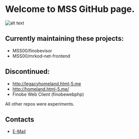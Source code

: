 # Welcome to MSS GitHub page.

![alt text](https://i.imgur.com/nURB94Y.jpg "MSS Logo")

## Currently maintaining these projects:

* MSS00/finobevisor
* MSS00/mrkod-net-frontend

## Discontinued:

* http://legacyhomeland.html-5.me
* http://homeland.html-5.me/
* Finobe Web Client (finobewebphp)


All other repos were experiments.

## Contacts

* [E-Mail](mailto:mrkodomoh64@hotmail.com)
